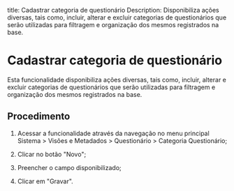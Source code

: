 title: Cadastrar categoria de questionário
Description: Disponibiliza ações diversas, tais como, incluir, alterar e excluir categorias de questionários que serão utilizadas para filtragem e organização dos mesmos registrados na base.
# Cadastrar categoria de questionário

Esta funcionalidade disponibiliza ações diversas, tais como, incluir, alterar e
excluir categorias de questionários que serão utilizadas para filtragem e
organização dos mesmos registrados na base.

Procedimento
----------------

1.  Acessar a funcionalidade através da navegação no menu principal Sistema
    \> Visões e Metadados \> Questionário \> Categoria Questionário;

2.  Clicar no botão "Novo";

3.  Preencher o campo disponibilizado;

4.  Clicar em "Gravar".


<!-- !!! tip "About"

    <b>Product/Version:</b> CITSmart | 9.00 &nbsp;&nbsp;
    <b>Updated:</b>01/18/2019 – Anna Martins

